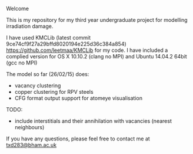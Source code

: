 Welcome

This is my repository for my third year undergraduate project for modelling irradiation damage.

I have used KMCLib (latest commit 9ce74cf9f27a29bffd8020194e225d36c384a854) https://github.com/leetmaa/KMCLib for my code. 
I have included a complied version for OS X 10.10.2 (clang no MPI) and Ubuntu 14.04.2 64bit (gcc no MPI)

The model so far (26/02/15) does:

- vacancy clustering
- copper clustering for RPV steels
- CFG format output support for atomeye visualisation


TODO:

- include interstitials and their annihilation with vacancies (nearest neighbours)

If you have any questions, please feel free to contact me at txd283@bham.ac.uk
